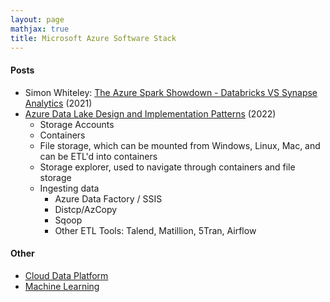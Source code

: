 ```yaml
---
layout: page
mathjax: true
title: Microsoft Azure Software Stack
---
```


#### Posts
* Simon Whiteley: [The Azure Spark Showdown - Databricks VS Synapse Analytics](https://www.youtube.com/watch?v=FjsnVueXijQ) (2021)
* [Azure Data Lake Design and Implementation Patterns](https://www.youtube.com/watch?v=iiyWKul1p6k) (2022)
  * Storage Accounts
  * Containers
  * File storage, which can be mounted from Windows, Linux, Mac, and can be ETL'd into containers
  * Storage explorer, used to navigate through containers and file storage
  * Ingesting data
    * Azure Data Factory / SSIS
    * Distcp/AzCopy
    * Sqoop
    * Other ETL Tools: Talend, Matillion, 5Tran, Airflow

#### Other
* [Cloud Data Platform](../cloud_data_platform.md)
* [Machine Learning](../machine_learning.md)

